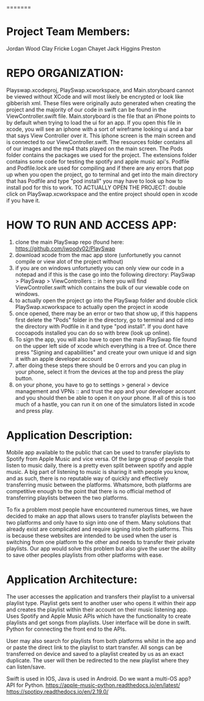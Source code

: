 =======
# Project Team Members:
Jordan Wood
Clay Fricke
Logan Chayet
Jack Higgins
Preston 

# REPO ORGANIZATION:
Playswap.xcodeproj, PlaySwap.xcworkspace, and Main.storyboard cannot be viewed without XCode and will most likely be encrypted or look like gibberish xml. These files were originally auto generated when creating the project and the majority of our code in swift can be found in the ViewController.swift file. Main.storyboard is the file that an iPhone points to by default when trying to load the ui for an app. If you open this file in xcode, you will see an iphone with a sort of wireframe looking ui and a bar that says View Controller over it. This iphone screen is the main screen and is connected to our ViewController.swift. The resources folder contains all of our images and the mp4 thats played on the main screen. The Pods folder contains the packages we used for the project. The extensions folder contains some code for testing the spotify and apple music api's. Podfile and Podfile.lock are used for compiling and if there are any errors that pop up when you open the project, go to terminal and get into the main directory that has Podfile and type "pod install" you may have to look up how to install pod for this to work. TO ACTUALLY OPEN THE PROJECT: double click on PlaySwap.xcworkspace and the entire project should open in xcode if you have it. 


# HOW TO RUN AND ACCESS APP:
1) clone the main PlaySwap repo (found here: https://github.com/jwoody02/PlaySwap
2) download xcode from the mac app store (unfortunetly you cannot compile or view alot of the project without)
3) if you are on windows unfortunetly you can only view our code in a notepad and if this is the case go into the following directory: PlaySwap > PlaySwap > ViewControllers :: in here you will find ViewController.swift which contains the bulk of our viewable code on windows.
4) to actually open the project go into the PlaySwap folder and double click PlaySwap.xcworkspace to actually open the project in xcode
5) once opened, there may be an error or two that show up, if this happens first delete the "Pods" folder in the directory, go to terminal and cd into the directory with Podfile in it and type "pod install". If you dont have cocoapods installed you can do so with brew (look up online). 
6) To sign the app, you will also have to open the main PlaySwap file found on the upper left side of xcode which everything is a tree of. Once there press "Signing and capabilities" and create your own unique id and sign it with an apple developer account
7) after doing these steps there should be 0 errors and you can plug in your phone, select it from the devices at the top and press the play button.
8) on your phone, you have to go to settings > general > device management and VPNs :: and trust the app and your developer account and you should then be able to open it on your phone. If all of this is too much of a hastle, you can run it on one of the simulators listed in xcode and press play.


# Application Description:

Mobile app available to the public that can be used to transfer playlists to Spotify from Apple Music and vice versa. Of the large group of people that listen to music daily, there is a pretty even split between spotify and apple music. A big part of listening to music is sharing it with people you know, and as such, there is no reputable way of quickly and effectively transferring music between the platforms. Whatsmore, both platforms are competitive enough to the point that there is no official method of transferring playlists between the two platforms.

To fix a problem most people have encountered numerous times, we have decided to make an app that allows users to transfer playlists between the two platforms and only have to sign into one of them. Many solutions that already exist are complicated and require signing into both platforms. This is because these websites are intended to be used when the user is switching from one platform to the other and needs to transfer their private playlists. Our app would solve this problem but also give the user the ability to save other peoples playlists from other platforms with ease.

# Application Architecture:

The user accesses the application and transfers their playlist to a universal playlist type. Playlist gets sent to another user who opens it within their app and creates the playlist within their account on their music listening app. Uses Spotify and Apple Music APIs which have the functionality to create playlists and get songs from playlists. 
User interface will be done in swift. Python for connecting the front end to the APIs.

User may also search for playlists from both platforms whilst in the app and or paste the direct link to the playlist to start transfer. All songs can be transferred on device and saved to a playlist created by us as an exact duplicate. The user will then be redirected to the new playlist where they can listen/save.

Swift is used in IOS, Java is used in Android. Do we want a multi-OS app?
API for Python.
https://apple-music-python.readthedocs.io/en/latest/
https://spotipy.readthedocs.io/en/2.19.0/
